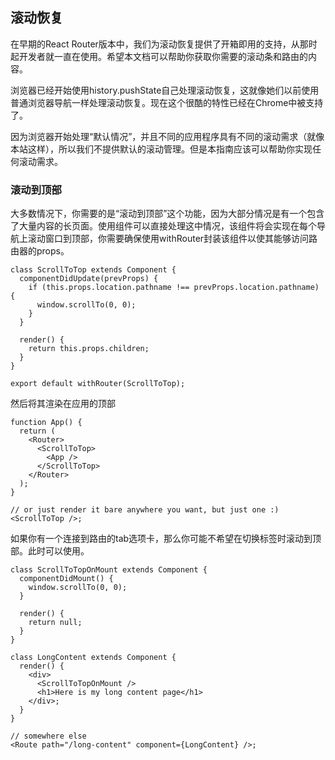 ## 滚动恢复
在早期的React Router版本中，我们为滚动恢复提供了开箱即用的支持，从那时起开发者就一直在使用。希望本文档可以帮助你获取你需要的滚动条和路由的内容。  

浏览器已经开始使用history.pushState自己处理滚动恢复，这就像她们以前使用普通浏览器导航一样处理滚动恢复。现在这个很酷的特性已经在Chrome中被支持了。  

因为浏览器开始处理“默认情况”，并且不同的应用程序具有不同的滚动需求（就像本站这样），所以我们不提供默认的滚动管理。但是本指南应该可以帮助你实现任何滚动需求。  
### 滚动到顶部
大多数情况下，你需要的是“滚动到顶部”这个功能，因为大部分情况是有一个包含了大量内容的长页面。使用<ScrollToTop>组件可以直接处理这中情况，该组件将会实现在每个导航上滚动窗口到顶部，你需要确保使用withRouter封装该组件以使其能够访问路由器的props。
```
class ScrollToTop extends Component {
  componentDidUpdate(prevProps) {
    if (this.props.location.pathname !== prevProps.location.pathname) {
      window.scrollTo(0, 0);
    }
  }

  render() {
    return this.props.children;
  }
}

export default withRouter(ScrollToTop);
```
然后将其渲染在应用的顶部
```
function App() {
  return (
    <Router>
      <ScrollToTop>
        <App />
      </ScrollToTop>
    </Router>
  );
}

// or just render it bare anywhere you want, but just one :)
<ScrollToTop />;
```
如果你有一个连接到路由的tab选项卡，那么你可能不希望在切换标签时滚动到顶部。此时可以使用<ScrollToTopOnMount>。
```
class ScrollToTopOnMount extends Component {
  componentDidMount() {
    window.scrollTo(0, 0);
  }

  render() {
    return null;
  }
}

class LongContent extends Component {
  render() {
    <div>
      <ScrollToTopOnMount />
      <h1>Here is my long content page</h1>
    </div>;
  }
}

// somewhere else
<Route path="/long-content" component={LongContent} />;
```
